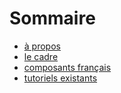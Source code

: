 # Sommaire

- [à propos](/documentation/à-propos)
- [le cadre](/documentation/cadre)
- [composants français](/documentation/faitenfrance)
- [tutoriels existants](/documentation/tutos)
